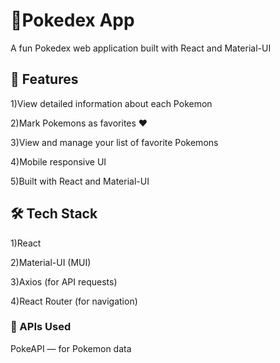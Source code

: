 # 🧿Pokedex App

A fun Pokedex web application built with React and Material-UI

## 🚀 Features

1)View detailed information about each Pokemon

2)Mark Pokemons as favorites ❤️

3)View and manage your list of favorite Pokemons

4)Mobile responsive UI

5)Built with React and Material-UI
## 🛠️ Tech Stack

1)React

2)Material-UI (MUI)

3)Axios (for API requests)

4)React Router (for navigation)


### 🔗 APIs Used

PokeAPI — for Pokemon data 


